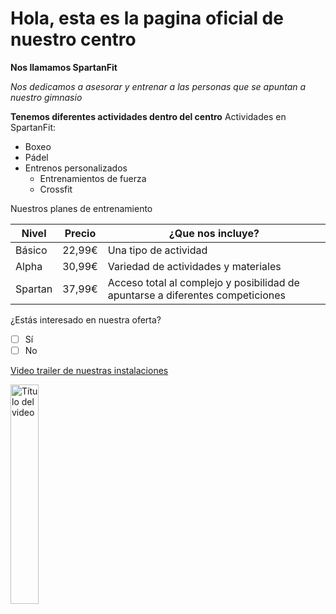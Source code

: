 # Hola, esta es la pagina oficial de nuestro centro

**Nos llamamos SpartanFit**

*Nos dedicamos a asesorar y entrenar a las personas que se apuntan a nuestro gimnasio* 

**Tenemos diferentes actividades dentro del centro**
Actividades en SpartanFit:
- Boxeo
- Pádel
- Entrenos personalizados
  - Entrenamientos de fuerza
  - Crossfit

Nuestros planes de entrenamiento

| Nivel | Precio | ¿Que nos incluye? |
|----------|-------|-----------------|
| Básico     | 22,99€ | Una tipo de actividad |
| Alpha   | 30,99€ | Variedad de actividades y materiales |
| Spartan   | 37,99€ | Acceso total al complejo y posibilidad de apuntarse a diferentes competiciones |

¿Estás interesado en nuestra oferta?
- [ ] Sí
- [ ] No

[Video trailer de nuestras instalaciones](https://www.youtube.com/watch?v=4-zjQvTDnbw)

<a href='https://youtu.be/9eQKFQqMwVU' target='_blank'>
  <img width='30%' src='https://img.youtube.com/vi/9eQKFQqMwVU/mqdefault.jpg' alt='Título del video' />
</a>
